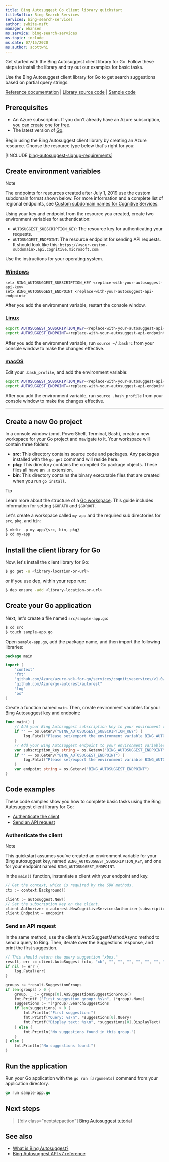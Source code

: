 ```yaml
---
title: Bing Autosuggest Go client library quickstart 
titleSuffix: Bing Search Services
services: bing-search-services
author: swhite-msft
manager: ehansen
ms.service: bing-search-services
ms.topic: include
ms.date: 07/15/2020
ms.author: scottwhi
---
```


Get started with the Bing Autosuggest client library for Go. Follow these steps to install the library and try out our examples for basic tasks. 

Use the Bing Autosuggest client library for Go to get search suggestions based on partial query strings.

[Reference documentation](https://godoc.org/github.com/Azure/azure-sdk-for-go/services/cognitiveservices/v1.0/autosuggest) | [Library source code](https://github.com/Azure/azure-sdk-for-go/tree/master/services/cognitiveservices/v2.1/textanalytics) | [Sample code](https://github.com/Azure-Samples/cognitive-services-quickstart-code/blob/master/go/BingAutoSuggest/BingAutoSuggestQuickstart.go)

## Prerequisites

* An Azure subscription. If you don't already have an Azure subscription, [you can create one for free](https://azure.microsoft.com/free/).
* The latest version of [Go](https://golang.org/dl/).

Begin using the Bing Autosuggest client library by creating an Azure resource. Choose the resource type below that's right for you:

[!INCLUDE [bing-autosuggest-signup-requirements](../../../../includes/bing-autosuggest-signup-requirements.md)]

## Create environment variables

>[!NOTE]
> The endpoints for resources created after July 1, 2019 use the custom subdomain format shown below. For more information and a complete list of regional endpoints, see [Custom subdomain names for Cognitive Services](https://docs.microsoft.com/azure/cognitive-services/cognitive-services-custom-subdomains). 

Using your key and endpoint from the resource you created, create two environment variables for authentication:
<!-- replace the below variable names with the names expected in the code sample.-->
* `AUTOSUGGEST_SUBSCRIPTION_KEY`: The resource key for authenticating your requests.
* `AUTOSUGGEST_ENDPOINT`: The resource endpoint for sending API requests. It should look like this: `https://<your-custom-subdomain>.api.cognitive.microsoft.com` 

Use the instructions for your operating system.
<!-- replace the below endpoint and key examples -->
### [Windows](#tab/windows)

```console
setx BING_AUTOSUGGEST_SUBSCRIPTION_KEY <replace-with-your-autosuggest-api-key>
setx BING_AUTOSUGGEST_ENDPOINT <replace-with-your-autosuggest-api-endpoint>
```

After you add the environment variable, restart the console window.

### [Linux](#tab/linux)

```bash
export AUTOSUGGEST_SUBSCRIPTION_KEY=<replace-with-your-autosuggest-api-key>
export AUTOSUGGEST_ENDPOINT=<replace-with-your-autosuggest-api-endpoint>
```

After you add the environment variable, run `source ~/.bashrc` from your console window to make the changes effective.

### [macOS](#tab/unix)

Edit your `.bash_profile`, and add the environment variable:

```bash
export AUTOSUGGEST_SUBSCRIPTION_KEY=<replace-with-your-autosuggest-api-key>
export AUTOSUGGEST_ENDPOINT=<replace-with-your-autosuggest-api-endpoint>
```

After you add the environment variable, run `source .bash_profile` from your console window to make the changes effective.
***

## Create a new Go project

In a console window (cmd, PowerShell, Terminal, Bash), create a new workspace for your Go project and navigate to it. Your workspace will contain three folders: 

* **src**: This directory contains source code and packages. Any packages installed with the `go get` command will reside here.
* **pkg**: This directory contains the compiled Go package objects. These files all have an `.a` extension.
* **bin**: This directory contains the binary executable files that are created when you run `go install`.

> [!TIP]
> Learn more about the structure of a [Go workspace](https://golang.org/doc/code.html#Workspaces). This guide includes information for setting `$GOPATH` and `$GOROOT`.

Let's create a workspace called `my-app` and the required sub directories for `src`, `pkg`, and `bin`:

```
$ mkdir -p my-app/{src, bin, pkg}  
$ cd my-app
```

## Install the client library for Go

Now, let's install the client library for Go: 

```bash
$ go get -u <library-location-or-url>
```

or if you use dep, within your repo run:

```bash
$ dep ensure -add <library-location-or-url>
```

## Create your Go application

Next, let's create a file named `src/sample-app.go`:

```bash
$ cd src
$ touch sample-app.go
```

Open `sample-app.go`, add the package name, and then import the following libraries:

```Go
package main

import (
    "context"
    "fmt"
    "github.com/Azure/azure-sdk-for-go/services/cognitiveservices/v1.0/autosuggest"
    "github.com/Azure/go-autorest/autorest"
    "log"
    "os"
)
```

Create a function named `main`. Then, create environment variables for your Bing Autosuggest key and endpoint:

```go
func main() {
    // Add your Bing Autosuggest subscription key to your environment variables.
    if "" == os.Getenv("BING_AUTOSUGGEST_SUBSCRIPTION_KEY") {
        log.Fatal("Please set/export the environment variable BING_AUTOSUGGEST_SUBSCRIPTION_KEY.")
    }
    // Add your Bing Autosuggest endpoint to your environment variables.
    var subscription_key string = os.Getenv("BING_AUTOSUGGEST_ENDPOINT")
    if "" == os.Getenv("BING_AUTOSUGGEST_ENDPOINT") {
        log.Fatal("Please set/export the environment variable BING_AUTOSUGGEST_ENDPOINT.")
    }
    var endpoint string = os.Getenv("BING_AUTOSUGGEST_ENDPOINT")
}
```

## Code examples

These code samples show you how to complete basic tasks using the Bing Autosuggest client library for Go:

* [Authenticate the client](#authenticate-the-client)
* [Send an API request](#send-an-api-request)

### Authenticate the client

> [!NOTE] 
> This quickstart assumes you've created an environment variable for your Bing autosuggest key, named `BING_AUTOSUGGEST_SUBSCRIPTION_KEY`, and one for your endpoint named `BING_AUTOSUGGEST_ENDPOINT`.

In the `main()` function, instantiate a client with your endpoint and key. 

```go
// Get the context, which is required by the SDK methods.
ctx := context.Background()

client := autosuggest.New()
// Set the subscription key on the client.
client.Authorizer = autorest.NewCognitiveServicesAuthorizer(subscription_key)
client.Endpoint = endpoint
```

### Send an API request

In the same method, use the client's AutoSuggestMethodAsync method to send a query to Bing. Then, iterate over the Suggestions response, and print the first suggestion.

```Go
// This should return the query suggestion "xbox."
result, err := client.AutoSuggest (ctx, "xb", "", "", "", "", "", "", "", "", "", "", []autosuggest.ResponseFormat{"Json"})
if nil != err {
    log.Fatal(err)
}

groups := *result.SuggestionGroups
if len(groups) > 0 {
    group, _ := groups[0].AsSuggestionsSuggestionGroup()
    fmt.Printf ("First suggestion group: %s\n", (*group).Name)
    suggestions := *(*group).SearchSuggestions
    if len(suggestions) > 0 {
        fmt.Println("First suggestion:")
        fmt.Printf("Query: %s\n", *suggestions[0].Query)
        fmt.Printf("Display text: %s\n", *suggestions[0].DisplayText)
    } else {
        fmt.Println("No suggestions found in this group.")
    }
} else {
    fmt.Println("No suggestions found.")
}
```

## Run the application

Run your Go application with the `go run [arguments]` command from your application directory.

```Go
go run sample-app.go
```


## Next steps

> [!div class="nextstepaction"]
> [Bing Autosuggest tutorial](../../tutorials/autosuggest.md)

## See also

- [What is Bing Autosuggest?](../../get-suggested-search-terms.md)
- [Bing Autosuggest API v7 reference](../../reference/endpoints.md)
